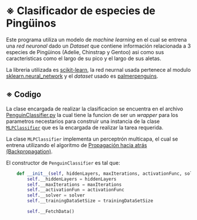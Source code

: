# ※ Clasificador de especies de Pingüinos

Este programa utiliza un modelo de _machine learning_ en el cual se entrena una _red neuronal_ dado un _Dataset_ que contiene información relacionada a 3 especies de Pingüinos (Adelie, Chinstrap y Gentoo) asi como sus caracteristicas como el largo de su pico y el largo de sus aletas.

La libreria utilizada es [scikit-learn](https://scikit-learn.org/stable/install.html), la red neurnal usada pertenece al modulo [sklearn.neural_network](https://scikit-learn.org/stable/modules/neural_networks_supervised.html) y el _dataset_ usado es [palmerpenguins](https://github.com/allisonhorst/palmerpenguins).

## ※ Codigo

La clase encargada de realizar la clasificacion se encuentra en el archivo [PenguinClassifier.py](https://github.com/ivansteezy/PenguinClassifier/blob/main/src/PenguinClassifier.py) la cual tiene la funcion de ser un _wrapper_ para los parametros necestarios para construir una instancia de la clase [```MLPClassifier```](https://scikit-learn.org/stable/modules/generated/sklearn.neural_network.MLPClassifier.html#sklearn.neural_network.MLPClassifier) que es la encargada de realizar la tarea requerida.

La clase ```MLPClassifier``` implementa un perceptrón multicapa, el cual se entrena utilizando el algoritmo de [Propagación hacia atrás (Backpropagation)](https://es.wikipedia.org/wiki/Propagaci%C3%B3n_hacia_atr%C3%A1s).

El constructor de ```PenguinClassifier``` es tal que:

```py
    def __init__(self, hiddenLayers, maxIterations, activationFunc, solver, trainingDataSetSize):
        self.__hiddenLayers = hiddenLayers
        self.__maxIterations = maxIterations
        self.__activationFun = activationFunc
        self.__solver = solver
        self.__trainingDataSetSize = trainingDataSetSize

        self.__FetchData()
```


